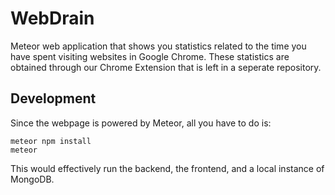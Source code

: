 # WebDrain

Meteor web application that shows you statistics related to the time you have spent visiting websites in Google Chrome. These statistics are obtained through our Chrome Extension that is left in a seperate repository.

## Development

Since the webpage is powered by Meteor, all you have to do is:

`meteor npm install`  
`meteor`

This would effectively run the backend, the frontend, and a local instance of MongoDB.

